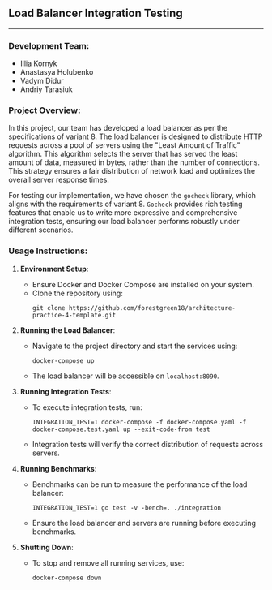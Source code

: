 ## Load Balancer Integration Testing

---

### Development Team:

- Illia Kornyk
- Anastasya Holubenko
- Vadym Didur
- Andriy Tarasiuk

### Project Overview:

In this project, our team has developed a load balancer as per the specifications of variant 8. The load balancer is designed to distribute HTTP requests across a pool of servers using the "Least Amount of Traffic" algorithm. This algorithm selects the server that has served the least amount of data, measured in bytes, rather than the number of connections. This strategy ensures a fair distribution of network load and optimizes the overall server response times.

For testing our implementation, we have chosen the `gocheck` library, which aligns with the requirements of variant 8. `Gocheck` provides rich testing features that enable us to write more expressive and comprehensive integration tests, ensuring our load balancer performs robustly under different scenarios.

### Usage Instructions:

1. **Environment Setup**:

   - Ensure Docker and Docker Compose are installed on your system.
   - Clone the repository using:
     ```
     git clone https://github.com/forestgreen18/architecture-practice-4-template.git
     ```

2. **Running the Load Balancer**:

   - Navigate to the project directory and start the services using:
     ```
     docker-compose up
     ```
   - The load balancer will be accessible on `localhost:8090`.

3. **Running Integration Tests**:

   - To execute integration tests, run:
     ```
     INTEGRATION_TEST=1 docker-compose -f docker-compose.yaml -f docker-compose.test.yaml up --exit-code-from test
     ```
   - Integration tests will verify the correct distribution of requests across servers.

4. **Running Benchmarks**:

   - Benchmarks can be run to measure the performance of the load balancer:
     ```
     INTEGRATION_TEST=1 go test -v -bench=. ./integration
     ```
   - Ensure the load balancer and servers are running before executing benchmarks.

5. **Shutting Down**:
   - To stop and remove all running services, use:
     ```
     docker-compose down
     ```
